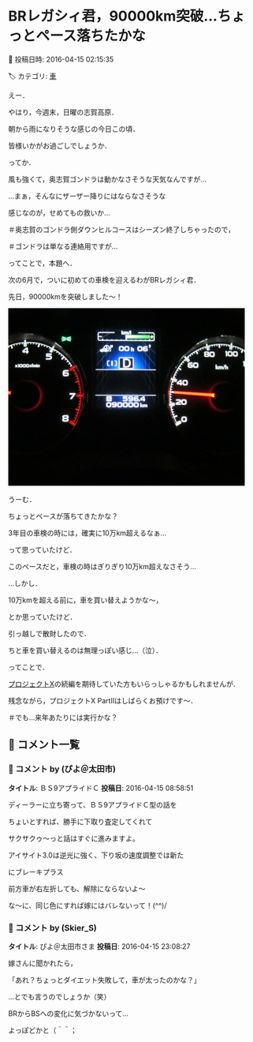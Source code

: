 # BRレガシィ君，90000km突破…ちょっとペース落ちたかな

📅 投稿日時: 2016-04-15 02:15:35

🏷️ カテゴリ: [車](cba0e8330b3f2ded7c1addfacc75d4547.md)

えー．


やはり，今週末，日曜の志賀高原．


朝から雨になりそうな感じの今日この頃．


皆様いかがお過ごしでしょうか．





ってか．


風も強くて，奥志賀ゴンドラは動かなさそうな天気なんですが…


…まぁ，そんなにザーザー降りにはならなさそうな


感じなのが，せめてもの救いか…


＃奥志賀のゴンドラ側ダウンヒルコースはシーズン終了しちゃったので，


＃ゴンドラは単なる連絡用ですが…





ってことで，本題へ．





次の6月で，ついに初めての車検を迎えるわがBRレガシィ君．


先日，90000kmを突破しました～！




![475c2bdc9ff571dad4b31fb8d3ebe4b5.jpg](images/475c2bdc9ff571dad4b31fb8d3ebe4b5.jpg)




うーむ．


ちょっとペースが落ちてきたかな？


3年目の車検の時には，確実に10万km超えるなぁ…


って思っていたけど．


このペースだと，車検の時はぎりぎり10万km超えなさそう…





…しかし．


10万kmを超える前に，車を買い替えようかな～，


とか思っていたけど．


引っ越しで散財したので．


ちと車を買い替えるのは無理っぽい感じ…（泣）．





ってことで．


[プロジェクトX](eb1b0e385b422753c3e3aad5a58c12234.md)の続編を期待していた方もいらっしゃるかもしれませんが．


残念ながら，プロジェクトX PartIIはしばらくお預けです～．





＃でも…来年あたりには実行かな？

## 💬 コメント一覧

### 💬 コメント by (ぴよ＠太田市)
**タイトル**: ＢＳ9アプライドＣ
**投稿日**: 2016-04-15 08:58:51

ディーラーに立ち寄って、ＢＳ9アプライドＣ型の話を



ちょいとすれば、勝手に下取り査定してくれて



サクサクゥ〜っと話はすぐに進みますよ。



アイサイト3.0は逆光に強く、下り坂の速度調整では新た



にブレーキプラス



前方車が右左折しても、解除にならないよ〜



な〜に、同じ色にすれば嫁にはバレないって！(^^)/

### 💬 コメント by (Skier_S)
**タイトル**: ぴよ＠太田市さま
**投稿日**: 2016-04-15 23:08:27

嫁さんに聞かれたら，

「あれ？ちょっとダイエット失敗して，車が太ったのかな？」

…とでも言うのでしょうか（笑）

BRからBSへの変化に気づかないって…

よっぽどかと（＾＾；

